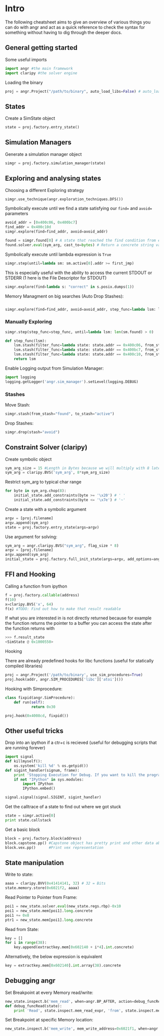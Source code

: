 # Intro

The following cheatsheet aims to give an overview of various things you can do with angr and act as a quick reference to check the syntax for something without having to dig through the deeper docs.

## General getting started

Some useful imports

```python
import angr #the main framework
import claripy #the solver engine
```

Loading the binary
```python
proj = angr.Project("/path/to/binary", auto_load_libs=False) # auto_load_libs False for improved performance
```

## States

Create a SimState object

```python
state = proj.factory.entry_state()
```

## Simulation Managers

Generate a simulation manager object

```python
simgr = proj.factory.simulation_manager(state)
```

## Exploring and analysing states

Choosing a different Exploring strategy

```python
simgr.use_technique(angr.exploration_techniques.DFS())
```
Symbolically execute until we find a state satisfying our `find=` and `avoid=` parameters

```python
avoid_addr = [0x400c06, 0x400bc7]
find_addr = 0x400c10d
simgr.explore(find=find_addr, avoid=avoid_addr)
```

```python
found = simgr.found[0] # A state that reached the find condition from explore
found.solver.eval(sym_arg, cast_to=bytes) # Return a concrete string value for the sym arg to reach this state
```

Symbolically execute until lambda expression is `True`

```python
simgr.step(until=lambda sm: sm.active[0].addr >= first_jmp)
```

This is especially useful with the ability to access the current STDOUT or STDERR (1 here is the File Descriptor for STDOUT)

```python
simgr.explore(find=lambda s: "correct" in s.posix.dumps(1))
```

Memory Managment on big searches (Auto Drop Stashes):

```python

simgr.explore(find=find_addr, avoid=avoid_addr, step_func=lambda lsm: lsm.drop(stash='avoid'))

```

### Manually Exploring

```python
simgr.step(step_func=step_func, until=lambda lsm: len(sm.found) > 0)

def step_func(lsm):
    lsm.stash(filter_func=lambda state: state.addr == 0x400c06, from_stash='active', to_stash='avoid')
    lsm.stash(filter_func=lambda state: state.addr == 0x400bc7, from_stash='active', to_stash='avoid')
    lsm.stash(filter_func=lambda state: state.addr == 0x400c10, from_stash='active', to_stash='found')
    return lsm
```

Enable Logging output from Simulation Manager:

```python
import logging
logging.getLogger('angr.sim_manager').setLevel(logging.DEBUG)
```

### Stashes

Move Stash:

```python
simgr.stash(from_stash="found", to_stash="active")
```

Drop Stashes:

```python
simgr.drop(stash="avoid")
```

## Constraint Solver (claripy)

Create symbolic object

```python
sym_arg_size = 15 #Length in Bytes because we will multiply with 8 later
sym_arg = claripy.BVS('sym_arg', 8*sym_arg_size)
```

Restrict sym_arg to typical char range

```python
for byte in sym_arg.chop(8):
    initial_state.add_constraints(byte >= '\x20') # ' '
    initial_state.add_constraints(byte <= '\x7e') # '~'
```

Create a state with a symbolic argument

```python
argv = [proj.filename]
argv.append(sym_arg)
state = proj.factory.entry_state(args=argv)
```

Use argument for solving:

```python
sym_arg = angr.claripy.BVS("sym_arg", flag_size * 8)
argv = [proj.filename]
argv.append(sym_arg)
initial_state = proj.factory.full_init_state(args=argv, add_options=angr.options.unicorn, remove_options={angr.options.LAZY_SOLVES})
```

## FFI and Hooking

Calling a function from ipython

```python
f = proj.factory.callable(address)
f(10)
x=claripy.BVS('x', 64)
f(x) #TODO: Find out how to make that result readable
```

If what you are interested in is not directly returned because for example the function returns the pointer to a buffer you can access the state after the function returns with

```python
>>> f.result_state
<SimState @ 0x1000550>
```

Hooking

There are already predefined hooks for libc functions (useful for statically compiled libraries)

```python
proj = angr.Project('/path/to/binary', use_sim_procedures=True)
proj.hook(addr, angr.SIM_PROCEDURES['libc']['atoi']())
```

Hooking with Simprocedure:

```python
class fixpid(angr.SimProcedure):
    def run(self):
            return 0x30

proj.hook(0x4008cd, fixpid())
```

## Other useful tricks

Drop into an ipython if a ctr+c is recieved (useful for debugging scripts that are running forever)

```python
import signal
def killmyself():
    os.system('kill %d' % os.getpid())
def sigint_handler(signum, frame):
    print 'Stopping Execution for Debug. If you want to kill the programm issue: killmyself()'
    if not "IPython" in sys.modules:
        import IPython
        IPython.embed()

signal.signal(signal.SIGINT, sigint_handler)
```

Get the calltrace of a state to find out where we got stuck

```python
state = simgr.active[0]
print state.callstack
```

Get a basic block

```python
block = proj.factory.block(address)
block.capstone.pp() #Capstone object has pretty print and other data about the dissassembly
block.vex.pp()      #Print vex representation
```

## State manipulation

Write to state:

```python
aaaa = claripy.BVV(0x41414141, 32) # 32 = Bits
state.memory.store(0x6021f2, aaaa)
```

Read Pointer to Pointer from Frame:

```python
poi1 = new_state.solver.eval(new_state.regs.rbp)-0x10
poi1 = new_state.mem[poi1].long.concrete
poi1 += 0x8
ptr1 = new_state.mem[poi1].long.concrete 
```

Read from State:

```python
key = []
for i in range(38):
    key.append(extractkey.mem[0x602140 + i*4].int.concrete)
```
Alternatively, the below expression is equivalent

```python
key = extractkey.mem[0x602140].int.array(38).concrete
```

## Debugging angr

Set Breakpoint at every Memory read/write:

```python
new_state.inspect.b('mem_read', when=angr.BP_AFTER, action=debug_funcRead)
def debug_funcRead(state):
    print 'Read', state.inspect.mem_read_expr, 'from', state.inspect.mem_read_address
```

Set Breakpoint at specific Memory location:

```python
new_state.inspect.b('mem_write', mem_write_address=0x6021f1, when=angr.BP_AFTER, action=debug_funcWrite)
```

